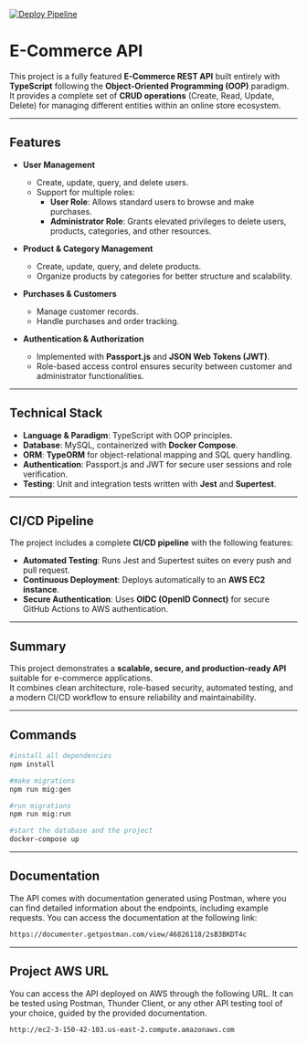 [![Deploy Pipeline](https://github.com/arleyortega25/Deploy-backend-typeScript/actions/workflows/pipeline.yml/badge.svg)](https://github.com/arleyortega25/Deploy-backend-typeScript/actions/workflows/pipeline.yml)



# E-Commerce API

This project is a fully featured **E-Commerce REST API** built entirely with **TypeScript** following the **Object-Oriented Programming (OOP)** paradigm.  
It provides a complete set of **CRUD operations** (Create, Read, Update, Delete) for managing different entities within an online store ecosystem.

---

## Features

- **User Management**  
  - Create, update, query, and delete users.  
  - Support for multiple roles:
    - **User Role**: Allows standard users to browse and make purchases.  
    - **Administrator Role**: Grants elevated privileges to delete users, products, categories, and other resources.  

- **Product & Category Management**  
  - Create, update, query, and delete products.  
  - Organize products by categories for better structure and scalability.  

- **Purchases & Customers**  
  - Manage customer records.  
  - Handle purchases and order tracking.  

- **Authentication & Authorization**  
  - Implemented with **Passport.js** and **JSON Web Tokens (JWT)**.  
  - Role-based access control ensures security between customer and administrator functionalities.  

---

## Technical Stack

- **Language & Paradigm**: TypeScript with OOP principles.  
- **Database**: MySQL, containerized with **Docker Compose**.  
- **ORM**: **TypeORM** for object-relational mapping and SQL query handling.  
- **Authentication**: Passport.js and JWT for secure user sessions and role verification.  
- **Testing**: Unit and integration tests written with **Jest** and **Supertest**.  

---

## CI/CD Pipeline

The project includes a complete **CI/CD pipeline** with the following features:  

- **Automated Testing**: Runs Jest and Supertest suites on every push and pull request.  
- **Continuous Deployment**: Deploys automatically to an **AWS EC2 instance**.  
- **Secure Authentication**: Uses **OIDC (OpenID Connect)** for secure GitHub Actions to AWS authentication.  

---

## Summary

This project demonstrates a **scalable, secure, and production-ready API** suitable for e-commerce applications.  
It combines clean architecture, role-based security, automated testing, and a modern CI/CD workflow to ensure reliability and maintainability.  

---
## Commands
```bash
#install all dependencies
npm install

#make migrations
npm run mig:gen

#run migrations
npm run mig:run

#start the database and the project
docker-compose up
```


---
## Documentation

The API comes with documentation generated using Postman, where you can find detailed information about the endpoints, including example requests. You can access the documentation at the following link:
```bash
https://documenter.getpostman.com/view/46826118/2sB3BKDT4c
```


---
## Project AWS URL

You can access the API deployed on AWS through the following URL. It can be tested using Postman, Thunder Client, or any other API testing tool of your choice, guided by the provided documentation.
```bash
http://ec2-3-150-42-103.us-east-2.compute.amazonaws.com
```
